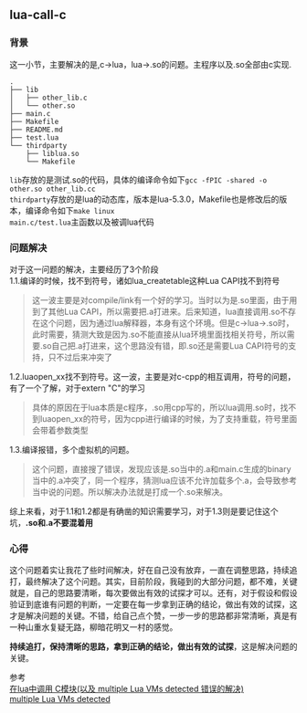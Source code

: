 ## lua-call-c

### 背景
这一小节，主要解决的是,c->lua，lua->.so的问题。主程序以及.so全部由c实现.
```
.
├── lib
│   ├── other_lib.c
│   └── other.so
├── main.c
├── Makefile
├── README.md
├── test.lua
└── thirdparty
    ├── liblua.so
    └── Makefile
```

```lib```存放的是测试.so的代码，具体的编译命令如下```gcc -fPIC -shared -o other.so other_lib.cc```<br>
```thirdparty```存放的是lua的动态库，版本是lua-5.3.0，Makefile也是修改后的版本，编译命令如下```make linux```<br>
```main.c/test.lua```主函数以及被调lua代码<br>

### 问题解决
对于这一问题的解决，主要经历了3个阶段<br>
1.1.编译的时候，找不到符号，诸如lua_createtable这种Lua CAPI找不到符号
>这一波主要是对compile/link有一个好的学习。当时以为是.so里面，由于用到了其他Lua CAPI，所以需要把.a打进来。后来知道，lua直接调用.so不存在这个问题，因为通过lua解释器，本身有这个环境。但是c->lua->.so时，此时需要，猜测大致是因为.so不能直接从lua环境里面找相关符号，所以需要.so自己把.a打进来，这个思路没有错，即.so还是需要Lua CAPI符号的支持，只不过后来冲突了

1.2.luaopen_xx找不到符号。这一波，主要是对c-cpp的相互调用，符号的问题，有了一个了解，对于extern "C"的学习
>具体的原因在于lua本质是c程序，.so用cpp写的，所以lua调用.so时，找不到luaopen_xx的符号，因为cpp进行编译的时候，为了支持重载，符号里面会带着参数类型

1.3.编译报错，多个虚拟机的问题。
>这个问题，直接搜了错误，发现应该是.so当中的.a和main.c生成的binary当中的.a冲突了，同一个程序，猜测lua应该不允许加载多个.a，会导致参考当中说的问题。所以解决办法就是打成一个.so来解决。

综上来看，对于1.1和1.2都是有确凿的知识需要学习，对于1.3则是要记住这个坑，**.so和.a不要混着用**

### 心得
这个问题着实让我花了些时间解决，好在自己没有放弃，一直在调整思路，持续追打，最终解决了这个问题。其实，目前阶段，我碰到的大部分问题，都不难，关键就是，自己的思路要清晰，每次要做出有效的试探才可以。还有，对于假设和假设验证到底谁有问题的判断，一定要在每一步拿到正确的结论，做出有效的试探，这才是解决问题的关键。不错，给自己点个赞，一步一步的思路都非常清晰，真是有一种山重水复疑无路，柳暗花明又一村的感觉。

**持续追打，保持清晰的思路，拿到正确的结论，做出有效的试探**，这是解决问题的关键。


参考<br>
[在lua中调用 C模块(以及 multiple Lua VMs detected 错误的解决)](https://blog.csdn.net/qq_30949367/article/details/51405331)<br>
[multiple Lua VMs detected](https://blog.csdn.net/u010144805/article/details/80776802)<br>